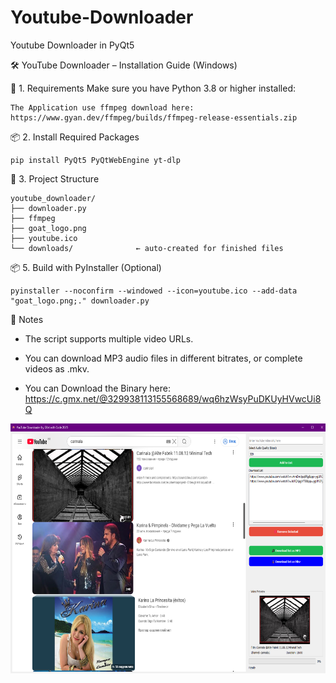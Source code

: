 # Youtube-Downloader
Youtube Downloader in PyQt5

🛠️ YouTube Downloader – Installation Guide (Windows)

📁 1. Requirements
    Make sure you have Python 3.8 or higher installed:  
    
    The Application use ffmpeg download here:
    https://www.gyan.dev/ffmpeg/builds/ffmpeg-release-essentials.zip


📦 2. Install Required Packages
    
    pip install PyQt5 PyQtWebEngine yt-dlp

📂 3. Project Structure

    youtube_downloader/
    ├── downloader.py           
    ├── ffmpeg                  
    ├── goat_logo.png           
    ├── youtube.ico             
    └── downloads/              ← auto-created for finished files



📦 5. Build with PyInstaller (Optional)
    
    pyinstaller --noconfirm --windowed --icon=youtube.ico --add-data "goat_logo.png;." downloader.py

📌 Notes
- The script supports multiple video URLs.
- You can download MP3 audio files in different bitrates, or complete videos as .mkv.

- You can Download the Binary here: https://c.gmx.net/@329938113155568689/wq6hzWsyPuDKUyHVwcUi8Q

<img src="https://github.com/GoatWithCode/Youtube-Downloader/blob/main/Screenshot%202025-05-19%20152554.png" alt="Girl in a jacket" width="800" height="400">
